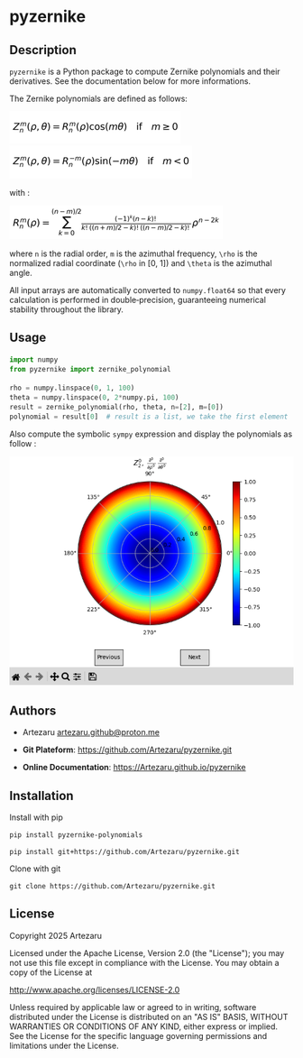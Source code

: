 # pyzernike

## Description

`pyzernike` is a Python package to compute Zernike polynomials and their derivatives. 
See the documentation below for more informations.

The Zernike polynomials are defined as follows:

![Zernike Cosinus Equation](https://raw.githubusercontent.com/Artezaru/pyzernike/master/pyzernike/resources/zernike_cos.png)
![Zernike Sinus Equation](https://raw.githubusercontent.com/Artezaru/pyzernike/master/pyzernike/resources/zernike_sin.png)

with :

![Zernike Radial Equation](https://raw.githubusercontent.com/Artezaru/pyzernike/master/pyzernike/resources/zernike_radial.png)

where `n` is the radial order, `m` is the azimuthal frequency, `\rho` is the normalized radial coordinate (`\rho` in [0, 1]) and `\theta` is the azimuthal angle.

All input arrays are automatically converted to ``numpy.float64`` so that every calculation is performed in double‑precision, 
guaranteeing numerical stability throughout the library.

## Usage

```python
import numpy
from pyzernike import zernike_polynomial

rho = numpy.linspace(0, 1, 100)
theta = numpy.linspace(0, 2*numpy.pi, 100)
result = zernike_polynomial(rho, theta, n=[2], m=[0])
polynomial = result[0]  # result is a list, we take the first element
```

Also compute the symbolic `sympy` expression and display the polynomials as follow :

![Zernike Display](https://raw.githubusercontent.com/Artezaru/pyzernike/master/pyzernike/resources/zernike_display.png)

## Authors

- Artezaru <artezaru.github@proton.me>

- **Git Plateform**: https://github.com/Artezaru/pyzernike.git
- **Online Documentation**: https://Artezaru.github.io/pyzernike

## Installation

Install with pip

```
pip install pyzernike-polynomials
```

```
pip install git+https://github.com/Artezaru/pyzernike.git
```

Clone with git

```
git clone https://github.com/Artezaru/pyzernike.git
```

## License

Copyright 2025 Artezaru

Licensed under the Apache License, Version 2.0 (the "License");
you may not use this file except in compliance with the License.
You may obtain a copy of the License at

http://www.apache.org/licenses/LICENSE-2.0

Unless required by applicable law or agreed to in writing, software
distributed under the License is distributed on an "AS IS" BASIS,
WITHOUT WARRANTIES OR CONDITIONS OF ANY KIND, either express or implied.
See the License for the specific language governing permissions and
limitations under the License.
